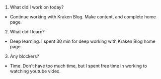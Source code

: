 1. What did I work on today?

- Continue working with Kraken Blog. Make content, and complete home page.

2. What did I learn?

- Deep learning. I spent 30 min for deep working with Kraken Blog home page.

3. Any blockers?

- Time. Don't have too much time, but I spent free time in working to watching youtube video.
